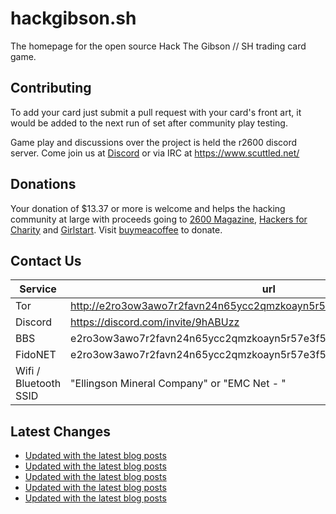 # hackgibson.sh
The homepage for the open source Hack The Gibson // SH trading card game.


## Contributing

To add your card just submit a pull request with your card's front art, it would be added to the next run of set after community play testing.

Game play and discussions over the project is held the r2600 discord server. Come join us at [Discord](https://discord.com/invite/9hABUzz) or via IRC at https://www.scuttled.net/


## Donations

Your donation of $13.37 or more is welcome and helps the hacking community at large with proceeds going to [2600 Magazine](https://2600.com/), [Hackers for Charity](https://hackersforcharity.org) and [Girlstart](https://girlstart.org).  Visit [buymeacoffee](https://www.buymeacoffee.com/hackgibson.sh) to donate.


## Contact Us

Service | url
-|-
Tor | http://e2ro3ow3awo7r2favn24n65ycc2qmzkoayn5r57e3f56nvjwdcgg32ad.onion
Discord | https://discord.com/invite/9hABUzz
BBS | e2ro3ow3awo7r2favn24n65ycc2qmzkoayn5r57e3f56nvjwdcgg32ad.onion:23
FidoNET | e2ro3ow3awo7r2favn24n65ycc2qmzkoayn5r57e3f56nvjwdcgg32ad.onion:24554
Wifi / Bluetooth SSID | "Ellingson Mineral Company" or "EMC Net - <fidonet address>"

## Latest Changes
<!-- BLOG-POST-LIST:START -->
- [Updated with the latest blog posts](https://github.com/DFW2600/hackgibson.sh/commit/08f90657a0dc337c8d882290afe0913ea1fa7854)
- [Updated with the latest blog posts](https://github.com/DFW2600/hackgibson.sh/commit/5a2c130adbbd9eb1858b33d671c83523f079e4c0)
- [Updated with the latest blog posts](https://github.com/DFW2600/hackgibson.sh/commit/5717a05cd267864558b2426238533a8e1117b56c)
- [Updated with the latest blog posts](https://github.com/DFW2600/hackgibson.sh/commit/4b773ad23bf37024346560c1ac1648b1e1ae4c5e)
- [Updated with the latest blog posts](https://github.com/DFW2600/hackgibson.sh/commit/7b4e9a01a8bff1b52756ca0cbad944ae53d216c7)
<!-- BLOG-POST-LIST:END -->
